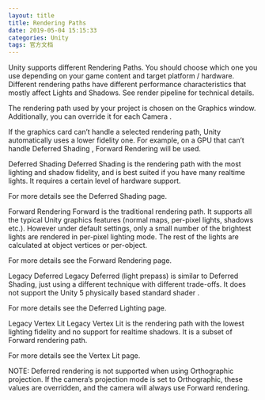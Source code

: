 ```yaml
---
layout: title
title: Rendering Paths
date: 2019-05-04 15:15:33
categories: Unity
tags: 官方文档
---
```

Unity supports different Rendering Paths. You should choose which one you use depending on your game content and target platform / hardware. Different rendering paths have different performance characteristics that mostly affect Lights and Shadows. See render pipeline for technical details.

<!--more-->

The rendering path used by your project is chosen on the Graphics window. Additionally, you can override it for each Camera
.

If the graphics card can’t handle a selected rendering path, Unity automatically uses a lower fidelity one. For example, on a GPU that can’t handle Deferred Shading
, Forward Rendering
 will be used.

Deferred Shading
Deferred Shading is the rendering path with the most lighting and shadow fidelity, and is best suited if you have many realtime lights. It requires a certain level of hardware support.

For more details see the Deferred Shading page.

Forward Rendering
Forward is the traditional rendering path. It supports all the typical Unity graphics features (normal maps, per-pixel lights, shadows etc.). However under default settings, only a small number of the brightest lights are rendered in per-pixel lighting mode. The rest of the lights are calculated at object vertices or per-object.

For more details see the Forward Rendering page.

Legacy Deferred
Legacy Deferred (light prepass) is similar to Deferred Shading, just using a different technique with different trade-offs. It does not support the Unity 5 physically based standard shader
.

For more details see the Deferred Lighting page.

Legacy Vertex Lit
Legacy Vertex Lit is the rendering path with the lowest lighting fidelity and no support for realtime shadows. It is a subset of Forward rendering path.

For more details see the Vertex Lit page.

NOTE: Deferred rendering is not supported when using Orthographic projection. If the camera’s projection mode is set to Orthographic, these values are overridden, and the camera will always use Forward rendering.